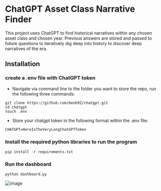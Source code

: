 # ChatGPT Asset Class Narrative Finder

This project uses ChatGPT to find historical narratives within any chosen asset class and chosen year. 
Previous answers are stored and passed to future questions to iteratively dig deep into history to discover deep narratives of the era.

## Installation

### create a .env file with ChatGPT token
- Navigate via command line to the folder you want to store the repo, run the following three commands:

```
git clone https://github.com/benb92/chatgpt.git
cd chatgpt
touch .env  
```

- Store your chatgpt token in the following format within the .env file:
```
CHATGPT=HereIsTheVeryLongChatGPTToken
```

### Install the required python libraries to run the program
```
pip install -r requirements.txt
```

### Run the dashboard 
```
python dashboard.py
```

![image](https://github.com/benb92/chatgpt/assets/32384270/6e6b1257-e2f2-49c2-b6a6-a12f14b177e8)
